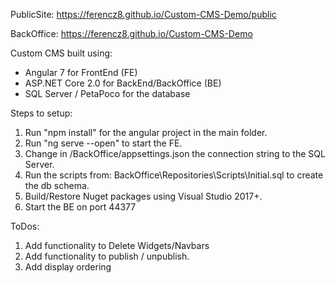PublicSite: https://ferencz8.github.io/Custom-CMS-Demo/public

BackOffice: https://ferencz8.github.io/Custom-CMS-Demo

Custom CMS built using:
- Angular 7 for FrontEnd (FE) 
- ASP.NET Core 2.0 for BackEnd/BackOffice (BE)
- SQL Server / PetaPoco for the database

Steps to setup:
1. Run "npm install" for the angular project in the main folder.
2. Run "ng serve --open" to start the FE.
3. Change in /BackOffice/appsettings.json the connection string to the SQL Server.
4. Run the scripts from: BackOffice\Repositories\Scripts\Initial.sql to create the db schema.
5. Build/Restore Nuget packages using Visual Studio 2017+.
6. Start the BE on port 44377
 
ToDos:
1. Add functionality to Delete Widgets/Navbars
2. Add functionality to publish / unpublish.
3. Add display ordering
